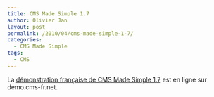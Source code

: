 ```yaml
---
title: CMS Made Simple 1.7
author: Olivier Jan
layout: post
permalink: /2010/04/cms-made-simple-1-7/
categories:
  - CMS Made Simple
tags:
  - CMS
--- 
```


La [démonstration française de CMS Made Simple 1.7][1] est en ligne sur demo.cms-fr.net.

 [1]: /demo/cmsms/